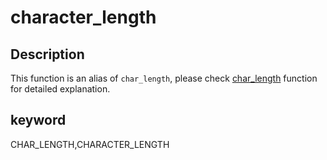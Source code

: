 ---
---

# character_length

## Description

This function is an alias of `char_length`, please check [char_length](./char_length.md) function for detailed explanation.

## keyword

CHAR_LENGTH,CHARACTER_LENGTH
